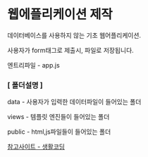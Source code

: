 # 웹에플리케이션 제작

데이터베이스를 사용하지 않는 기초 웹어플리케이션.

사용자가 form태그로 제출시, 파일로 저장됩니다.

엔트리파일 - app.js

### [ 폴더설명 ]
data  - 사용자가 입력한 데이터파일이 들어있는 폴더

views - 템플릿 엔진들이 들어있는 폴더

public - html,js파일들이 들어있는 폴더


[참고사이트 - 생활코딩](https://opentutorials.org/course/2136/11950)